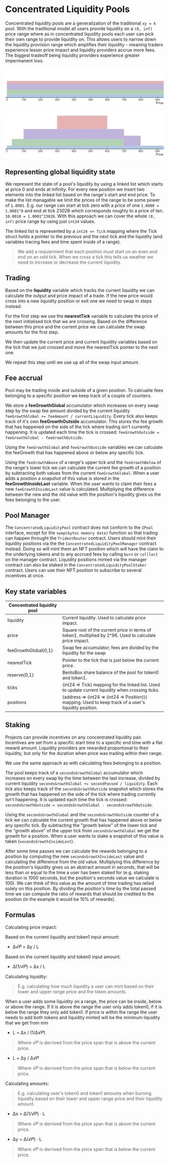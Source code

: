# Concentrated Liquidity Pools

Concentrated liquidity pools are a generalization of the traditional `xy = k` pool. With the traditional model all users provide liquidity on a `(0, inf)` price range where as in concentrated liquidity pools each user can pick their own range to provide liquidity on.
This allows users to narrow down the liquidity provision range which amplifies their liquidity - meaning traders experience lesser price impact and liquidity providers accrue more fees. The biggest tradeoff being liquidity providers experience greater impermanent loss.

![Regular liquidity positions](../../../pictures/regularLiquidity.png)

![Concentrated liquidity positions](../../../pictures/concentratedLiquidity.png)

## Representing global liquidity state

We represent the state of a pool's liquidity by using a linked list which starts at price 0 and ends at infinity. For every new position we insert two elements into the linked list based on the range's start and end price. To make the list managable we limit the prices of the range to be some power of `1.0001`. E.g. our range can start at tick zero with a price of one `1.0000 = 1.0001^0` and end at tick 23028 which corresponds roughly to a price of ten. `10.0010 = 1.0001^23028`. With this approach we can cover the whole `(0, inf)` price range by using just `int24` values.

The linked list is represented by a `int24 => Tick` mapping where the Tick struct holds a pointer to the previous and the next tick and the liquidity (and variables tracing fees and time spent inside of a range).

> We add a requierment that each position must start on an even and end on an odd tick. When we cross a tick this tells us weather we need to increase or decrease the current liquidity.

## Trading

Based on the **liquidity** variable which tracks the current liquidity we can calculate the output and price impact of a trade. If the new price would cross into a new liquidity position or exit one we need to swap in steps instead.

For the first step we use the **nearestTick** variable to calculate the price of the next initialised tick that we are crossing. Based on the difference between this price and the current price we can calculate the swap amounts for the first step.

We then update the current price and current liquidity variables based on the tick that we just crossed and move the nearestTick pointer to the next one.

We repeat this step until we use up all of the swap input amount.

## Fee accrual

Pool may be trading inside and outside of a given position. To calcualte fees belonging to a specific position we keep track of a couple of counters.

We store a **feeGrowthGlobal** accumulator which increases on every swap step by the swap fee amount divided by the current liquidity `feeGrowthGlobal += feeAmount / currentLiquidity`.
Every tick also keeps track of it's own **feeGrowthOutside** accumulator. This stores the fee growth that has happened on the side of the tick where trading isn't currently happening. It is updated each time the tick is crossed: `feeGrowthOutside = feeGrowthGlobal - feeGrowthOutside`.

Using the `feeGrowthGlobal` and `feeGrowthOutside` variables we can calculate the feeGrowth that has happened above or below any specific tick.

Using the `feeGrowthAbove` of a range's upper tick and the `feeGrowthBelow` of the range's lower tick we can calculate the current fee growth of a position by subtracting both values from the current `feeGrowthGlobal`. When a user adds a position a snapshot of this value is stored in the **feeGrowthInsideLast** variable. When the user wants to claim their fees a new `feeGrowthInsideLast` value is calculated. Multipliying the difference between the new and the old value with the position's liquidity gives us the fees belonging to the user.

## Pool Manager

The `ConcentratedLiquidityPool` contract does not conform to the `IPool` interface, except for the `swap(bytes memory data)` function so that trading can happen throught the `TridentRouter` contract.
Users should mint their liquidity positions via the the `ConcentratedLiquidityPoolManager` contract instead. Doing so will mint them an NFT position which will have the claim to the underlying tokens and to any accrued fees by calling `burn` or `colllect` on the manager contract. Liquidity positions minted via the manager contract can also be staked in the `ConcentratedLiquidityPoolStaker` contract. Users can use their NFT position to subscribe to several incentives at once.

## Key state variables

| Concentrated liquidity pool |                                                                                                          |
| --------------------------- | -------------------------------------------------------------------------------------------------------- |
| liquidity                   | Current liquidity. Used to calculate price impact.                                                       |
| price                       | Square root of the current price in terms of token1, multiplied by 2^96. Used to calculate price impact. |
| feeGrowthGlobal{0,1}        | Swap fee accumulator; fees are divided by the liquidity for the swap                                     |
| nearestTick                 | Pointer to the tick that is just below the current price.                                                |
| reserve{0,1}                | BentoBox share balance of the pool for token0 and token1.                                                |
| ticks                       | (int24 => Tick) mapping for the linked list. Used to update current liquidity when crossing ticks.       |
| positions                   | (address => (int24 => (int24 => Position))) mapping. Used to keep track of a user's liquidity position.  |

## Staking

Projects can provide incentives on any concentrated liquidity pair. Incentives are set from a specific start time to a specific end time with a flat reward amount. Liquidity providers are rewarded proportional to their liquidity, but only for the duration when price was trading within their range.

We use the same approach as with calculating fees belonging to a position.

The pool keeps track of a `secondsGrowthGlobal` accumulator which increases on every swap by the time between the last increase, divided by current liquidity `secondsGrowthGlobal += secondPassed / liquidity`.
Each tick also keeps track of the `secondsGrowthOutside` snapshot which stores the growth that has happened on the side of the tick where trading currently isn't happening. It is updated each time the tick is crossed: `secondsGrowthOutside = secondsGrowthGlobal - secondsGrowthOutside`.

Using the `secondsGrowthGlobal` and the `secondsGrowthOutside` counter of a tick we can calculate the current growth that has happened above or below any specific tick.
By subtracting the "growth below" of the lower tick and the "growth above" of the upper tick from `secondsGrowthGlobal` we get the growth for a position. When a user wants to stake a snapshot of this value is taken (`secondsGrowthInsideLast`).

After some time passes we can calculate the rewards belonging to a position by computing the new `secondsGrowthInsideLast` value and calculating the difference from the old value. Multiplying this difference by the position's liquidity gives us an abstract amount in seconds, that will be less than or equal to the time a user has been staked for (e.g. staking duration is 1000 seconds, but the position's seconds value we calculate is 100). We can think of this value as the amount of time trading has relied solely on this position. By dividing the position's time by the total passed time we can compute the ratio of rewards that should be credited to the position (in the example it would be 10% of rewards).

## Formulas

Calculating price impact:

Based on the current liquidity and token1 input amount:

- Δ√𝑃 = Δy / L

Based on the current liquidity and token0 input amount:

- Δ(1/√𝑃) = Δx / L

Calculating liquidity:

> E.g. calculating how much liquidity a user can mint based on their lower and upper range price and the token amounts.

When a user adds some liquidity on a range, the price can be inside, below or above the range. If it is above the range the user only adds token0, if it is below the range they only add token1. If price is within the range the user needs to add both tokens and liquidity minted will be the minimum liquidity that we get from min

- L = Δx / (1/Δ√𝑃)

> Where √𝑃 is derrived from the price span that is above the current price.

- L = Δy / Δ√𝑃

> Where √𝑃 is derrived from the price span that is below the current price.

Calculating amounts:

> E.g. calculating user's token0 and token1 amounts when burning liquidity based on their lower and upper range price and their liquidity amount.

- Δx = Δ(1/√𝑃) · L

> Where √𝑃 is derrived from the price span that is above the current price.

- Δy = Δ(√𝑃) · L

> Where √𝑃 is derrived from the price span that is below the current price.
